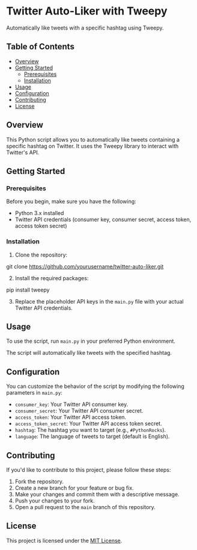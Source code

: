 # Twitter Auto-Liker with Tweepy

Automatically like tweets with a specific hashtag using Tweepy.

## Table of Contents

- [Overview](#overview)
- [Getting Started](#getting-started)
  - [Prerequisites](#prerequisites)
  - [Installation](#installation)
- [Usage](#usage)
- [Configuration](#configuration)
- [Contributing](#contributing)
- [License](#license)

## Overview

This Python script allows you to automatically like tweets containing a specific hashtag on Twitter. It uses the Tweepy library to interact with Twitter's API.

## Getting Started

### Prerequisites

Before you begin, make sure you have the following:

- Python 3.x installed
- Twitter API credentials (consumer key, consumer secret, access token, access token secret)

### Installation

1. Clone the repository:

git clone https://github.com/yourusername/twitter-auto-liker.git


2. Install the required packages:

pip install tweepy


3. Replace the placeholder API keys in the `main.py` file with your actual Twitter API credentials.

## Usage

To use the script, run `main.py` in your preferred Python environment.


The script will automatically like tweets with the specified hashtag.

## Configuration

You can customize the behavior of the script by modifying the following parameters in `main.py`:

- `consumer_key`: Your Twitter API consumer key.
- `consumer_secret`: Your Twitter API consumer secret.
- `access_token`: Your Twitter API access token.
- `access_token_secret`: Your Twitter API access token secret.
- `hashtag`: The hashtag you want to target (e.g., `#PythonRocks`).
- `language`: The language of tweets to target (default is English).

## Contributing

If you'd like to contribute to this project, please follow these steps:

1. Fork the repository.
2. Create a new branch for your feature or bug fix.
3. Make your changes and commit them with a descriptive message.
4. Push your changes to your fork.
5. Open a pull request to the `main` branch of this repository.

## License

This project is licensed under the [MIT License](LICENSE).
